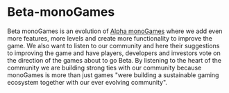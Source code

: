 <h1>Beta-monoGames</h1>
Beta monoGames is an evolution of <a href="https://github.com/369gtech/Alpha-monoGames">Alpha monoGames</a> where we add even more features, more levels and create more functionality to improve the game. We also want to listen to our community and here their suggestions to improving the game and have players, developers and investors vote on the direction of the games about to go Beta. By listening to the heart of the community we are building strong ties with our community because monoGames is more than just games "were building a sustainable gaming ecosystem together with our ever evolving community".
